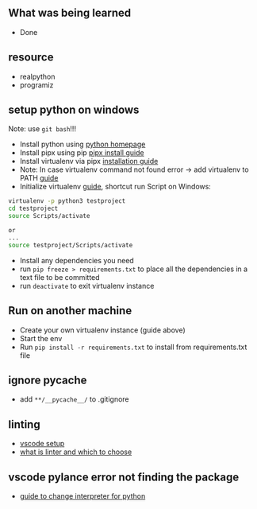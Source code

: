 ## What was being learned
- Done

## resource
- realpython
- programiz

## setup python on windows
Note: use `git bash`!!!  
- Install python using [python homepage](https://www.python.org/downloads/)
- Install pipx using pip [pipx install guide](https://pypi.org/project/pipx)
- Install virtualenv via pipx [installation guide](https://virtualenv.pypa.io/en/latest/installation.html)
- Note: In case virtualenv command not found error -> add virtualenv to PATH [guide](https://www.java.com/en/download/help/path.html)
- Initialize virtualenv [guide](https://pythonbasics.org/virtualenv/), shortcut run Script on Windows: 
```bash
virtualenv -p python3 testproject
cd testproject
source Scripts/activate

or 
...
source testproject/Scripts/activate
```
- Install any dependencies you need
- run `pip freeze > requirements.txt` to place all the dependencies in a text file to be committed
- run `deactivate` to exit virtualenv instance

## Run on another machine
- Create your own virtualenv instance (guide above)
- Start the env
- Run `pip install -r requirements.txt` to install from requirements.txt file

## ignore pycache
- add `**/__pycache__/` to .gitignore

## linting
- [vscode setup](https://code.visualstudio.com/docs/python/linting#:~:text=Run%20linting%23,when%20you%20save%20a%20file.)
- [what is linter and which to choose](https://realpython.com/python-code-quality/)

## vscode pylance error not finding the package
- [guide to change interpreter for python](https://stackoverflow.com/questions/66266640/pylancereportmissingmodulesource-error-in-vs-code-while-using-django)